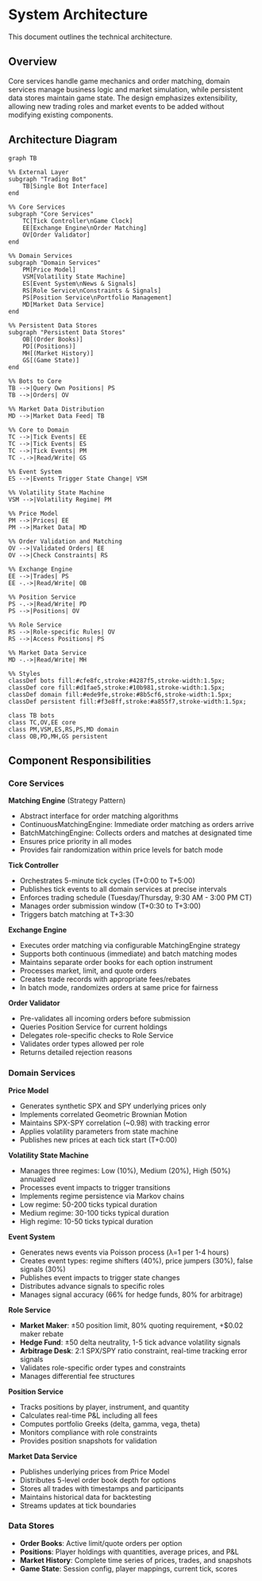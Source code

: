 # System Architecture

This document outlines the technical architecture.

## Overview

Core services handle game mechanics and order matching, domain services manage business logic and market simulation, while persistent data stores maintain game state. The design emphasizes extensibility, allowing new trading roles and market events to be added without modifying existing components.

## Architecture Diagram

```mermaid
graph TB

%% External Layer
subgraph "Trading Bot"
    TB[Single Bot Interface]
end

%% Core Services
subgraph "Core Services"
    TC[Tick Controller\nGame Clock]
    EE[Exchange Engine\nOrder Matching]
    OV[Order Validator]
end

%% Domain Services
subgraph "Domain Services"
    PM[Price Model]
    VSM[Volatility State Machine]
    ES[Event System\nNews & Signals]
    RS[Role Service\nConstraints & Signals]
    PS[Position Service\nPortfolio Management]
    MD[Market Data Service]
end

%% Persistent Data Stores
subgraph "Persistent Data Stores"
    OB[(Order Books)]
    PD[(Positions)]
    MH[(Market History)]
    GS[(Game State)]
end

%% Bots to Core
TB -->|Query Own Positions| PS
TB -->|Orders| OV

%% Market Data Distribution
MD -->|Market Data Feed| TB

%% Core to Domain
TC -->|Tick Events| EE
TC -->|Tick Events| ES
TC -->|Tick Events| PM
TC -.->|Read/Write| GS

%% Event System
ES -->|Events Trigger State Change| VSM

%% Volatility State Machine
VSM -->|Volatility Regime| PM

%% Price Model
PM -->|Prices| EE
PM -->|Market Data| MD

%% Order Validation and Matching
OV -->|Validated Orders| EE
OV -->|Check Constraints| RS

%% Exchange Engine
EE -->|Trades| PS
EE -.->|Read/Write| OB

%% Position Service
PS -.->|Read/Write| PD
PS -->|Positions| OV

%% Role Service
RS -->|Role-specific Rules| OV
RS -->|Access Positions| PS

%% Market Data Service
MD -.->|Read/Write| MH

%% Styles
classDef bots fill:#cfe8fc,stroke:#4287f5,stroke-width:1.5px;
classDef core fill:#d1fae5,stroke:#10b981,stroke-width:1.5px;
classDef domain fill:#ede9fe,stroke:#8b5cf6,stroke-width:1.5px;
classDef persistent fill:#f3e8ff,stroke:#a855f7,stroke-width:1.5px;

class TB bots
class TC,OV,EE core
class PM,VSM,ES,RS,PS,MD domain
class OB,PD,MH,GS persistent
```
## Component Responsibilities

### Core Services

**Matching Engine** (Strategy Pattern)
- Abstract interface for order matching algorithms
- ContinuousMatchingEngine: Immediate order matching as orders arrive
- BatchMatchingEngine: Collects orders and matches at designated time
- Ensures price priority in all modes
- Provides fair randomization within price levels for batch mode

**Tick Controller**
- Orchestrates 5-minute tick cycles (T+0:00 to T+5:00)
- Publishes tick events to all domain services at precise intervals
- Enforces trading schedule (Tuesday/Thursday, 9:30 AM - 3:00 PM CT)
- Manages order submission window (T+0:30 to T+3:00)
- Triggers batch matching at T+3:30

**Exchange Engine**
- Executes order matching via configurable MatchingEngine strategy
- Supports both continuous (immediate) and batch matching modes
- Maintains separate order books for each option instrument
- Processes market, limit, and quote orders
- Creates trade records with appropriate fees/rebates
- In batch mode, randomizes orders at same price for fairness

**Order Validator**
- Pre-validates all incoming orders before submission
- Queries Position Service for current holdings
- Delegates role-specific checks to Role Service
- Validates order types allowed per role
- Returns detailed rejection reasons

### Domain Services

**Price Model**
- Generates synthetic SPX and SPY underlying prices only
- Implements correlated Geometric Brownian Motion
- Maintains SPX-SPY correlation (~0.98) with tracking error
- Applies volatility parameters from state machine
- Publishes new prices at each tick start (T+0:00)

**Volatility State Machine**
- Manages three regimes: Low (10%), Medium (20%), High (50%) annualized
- Processes event impacts to trigger transitions
- Implements regime persistence via Markov chains
- Low regime: 50-200 ticks typical duration
- Medium regime: 30-100 ticks typical duration
- High regime: 10-50 ticks typical duration

**Event System**
- Generates news events via Poisson process (λ=1 per 1-4 hours)
- Creates event types: regime shifters (40%), price jumpers (30%), false signals (30%)
- Publishes event impacts to trigger state changes
- Distributes advance signals to specific roles
- Manages signal accuracy (66% for hedge funds, 80% for arbitrage)

**Role Service**
- **Market Maker**: ±50 position limit, 80% quoting requirement, +$0.02 maker rebate
- **Hedge Fund**: ±50 delta neutrality, 1-5 tick advance volatility signals
- **Arbitrage Desk**: 2:1 SPX/SPY ratio constraint, real-time tracking error signals
- Validates role-specific order types and constraints
- Manages differential fee structures

**Position Service**
- Tracks positions by player, instrument, and quantity
- Calculates real-time P&L including all fees
- Computes portfolio Greeks (delta, gamma, vega, theta)
- Monitors compliance with role constraints
- Provides position snapshots for validation

**Market Data Service**
- Publishes underlying prices from Price Model
- Distributes 5-level order book depth for options
- Stores all trades with timestamps and participants
- Maintains historical data for backtesting
- Streams updates at tick boundaries

### Data Stores

- **Order Books**: Active limit/quote orders per option
- **Positions**: Player holdings with quantities, average prices, and P&L
- **Market History**: Complete time series of prices, trades, and snapshots
- **Game State**: Session config, player mappings, current tick, scores
